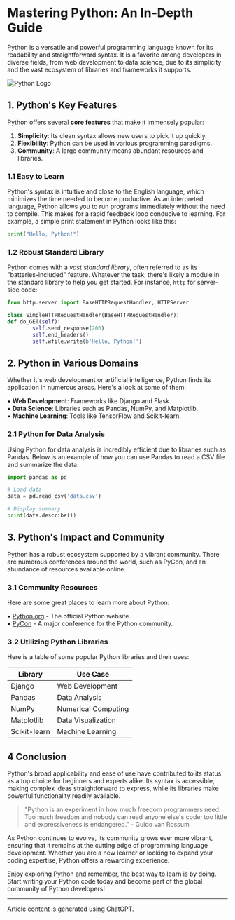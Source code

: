 
# Mastering Python: An In-Depth Guide

Python is a versatile and powerful programming language known for its readability and straightforward syntax. It is a favorite among developers in diverse fields, from web development to data science, due to its simplicity and the vast ecosystem of libraries and frameworks it supports.

![Python Logo](https://www.python.org/static/img/python-logo@2x.png)

## 1. Python's Key Features

Python offers several **core features** that make it immensely popular:

1. **Simplicity**: Its clean syntax allows new users to pick it up quickly.
2. **Flexibility**: Python can be used in various programming paradigms.
3. **Community**: A large community means abundant resources and libraries.

### 1.1 Easy to Learn

Python's syntax is intuitive and close to the English language, which minimizes the time needed to become productive. As an interpreted language, Python allows you to run programs immediately without the need to compile. This makes for a rapid feedback loop conducive to learning. For example, a simple print statement in Python looks like this:

``` py
print("Hello, Python!")
```

### 1.2 Robust Standard Library

Python comes with a *vast standard library*, often referred to as its "batteries-included" feature. Whatever the task, there's likely a module in the standard library to help you get started. For instance, ```http``` for server-side code:

``` py
from http.server import BaseHTTPRequestHandler, HTTPServer

class SimpleHTTPRequestHandler(BaseHTTPRequestHandler):
def do_GET(self):
        self.send_response(200)
        self.end_headers()
        self.wfile.write(b'Hello, Python!')
```

## 2. Python in Various Domains

Whether it's web development or artificial intelligence, Python finds its application in numerous areas. Here's a look at some of them:

• **Web Development**: Frameworks like Django and Flask.  
• **Data Science**: Libraries such as Pandas, NumPy, and Matplotlib.  
• **Machine Learning**: Tools like TensorFlow and Scikit-learn.

### 2.1 Python for Data Analysis

Using Python for data analysis is incredibly efficient due to libraries such as Pandas. Below is an example of how you can use Pandas to read a CSV file and summarize the data:

```py
import pandas as pd

# Load data
data = pd.read_csv('data.csv')

# Display summary
print(data.describe())
```

## 3. Python's Impact and Community

Python has a robust ecosystem supported by a vibrant community. There are numerous conferences around the world, such as PyCon, and an abundance of resources available online.

### 3.1 Community Resources

Here are some great places to learn more about Python:  

• [Python.org](https://www.python.org) - The official Python website.  
• [PyCon](https://pycon.org/) - A major conference for the Python community.

### 3.2 Utilizing Python Libraries

Here is a table of some popular Python libraries and their uses:

| Library       | Use Case                  |
| ------------- | ------------------------- |
| Django        | Web Development           |
| Pandas        | Data Analysis             |
| NumPy         | Numerical Computing       |
| Matplotlib    | Data Visualization        |
| Scikit-learn  | Machine Learning          |

## 4 Conclusion

Python's broad applicability and ease of use have contributed to its status as a top choice for beginners and experts alike. Its syntax is accessible, making complex ideas straightforward to
express, while its libraries make powerful functionality readily available.

>"Python is an experiment in how much freedom programmers need. Too much freedom and nobody can read anyone else's code; too little and expressiveness is endangered." - Guido
van Rossum

As Python continues to evolve, its community grows ever more vibrant, ensuring that it remains at the cutting edge of programming language development. Whether you are a new learner or looking to expand your coding expertise, Python offers a rewarding experience.

Enjoy exploring Python and remember, the best way to learn is by doing. Start writing your Python code today and become part of the global community of Python developers!

---
Article content is generated using ChatGPT.
